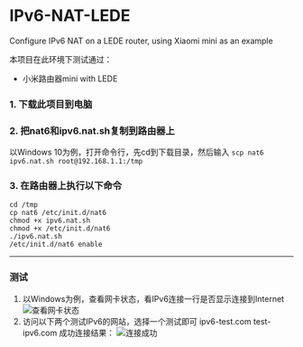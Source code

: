 # IPv6-NAT-LEDE
Configure IPv6 NAT on a LEDE router, using Xiaomi mini as an example

本项目在此环境下测试通过：
* 小米路由器mini with LEDE


### 1. 下载此项目到电脑
### 2. 把nat6和ipv6.nat.sh复制到路由器上
以Windows 10为例，打开命令行，先cd到下载目录，然后输入
`scp nat6 ipv6.nat.sh root@192.168.1.1:/tmp`
### 3. 在路由器上执行以下命令
```
cd /tmp
cp nat6 /etc/init.d/nat6
chmod +x ipv6.nat.sh
chmod +x /etc/init.d/nat6
./ipv6.nat.sh
/etc/init.d/nat6 enable
```


---
### 测试
1. 以Windows为例，查看网卡状态，看IPv6连接一行是否显示连接到Internet
![查看网卡状态](https://upload-images.jianshu.io/upload_images/12657570-e4e03fbbaadd1350.png?imageMogr2/auto-orient/strip%7CimageView2/2/w/1240)
2. 访问以下两个测试IPv6的网站，选择一个测试即可
ipv6-test.com
test-ipv6.com
成功连接结果：
![连接成功](https://upload-images.jianshu.io/upload_images/12657570-ff8ec61a77b9c621.png?imageMogr2/auto-orient/strip%7CimageView2/2/w/1240)
